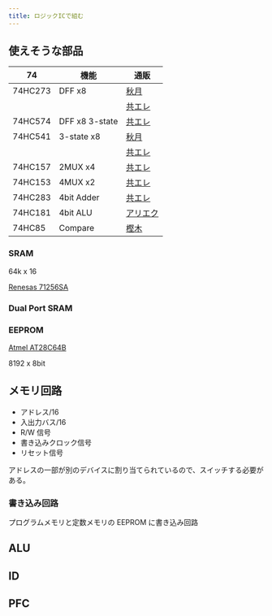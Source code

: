```yaml
---
title: ロジックICで組む
---
```


## 使えそうな部品

| 74      | 機能           | 通販                                                     |
| ------- | -------------- | -------------------------------------------------------- |
| 74HC273 | DFF x8         | [秋月](https://akizukidenshi.com/catalog/g/gI-15412/)    |
|         |                | [共エレ](https://eleshop.jp/shop/g/gT11541/)             |
| 74HC574 | DFF x8 3-state | [共エレ](https://eleshop.jp/shop/g/gT11573/)             |
| 74HC541 | 3-state x8     | [秋月](https://akizukidenshi.com/catalog/g/gI-03632/)    |
|         |                | [共エレ](https://eleshop.jp/shop/g/gT11569/)             |
| 74HC157 | 2MUX x4        | [共エレ](https://eleshop.jp/shop/g/gT11505/)             |
| 74HC153 | 4MUX x2        | [共エレ](https://eleshop.jp/shop/g/gT11502/)             |
| 74HC283 | 4bit Adder     | [共エレ](https://eleshop.jp/shop/g/gT11544/)             |
| 74HC181 | 4bit ALU       | [アリエク](https://ja.aliexpress.com/i/32857333905.html) |
| 74HC85  | Compare        | [樫木](https://www.kashinoki.shop/?pid=122479107)        |

### SRAM

64k x 16

[Renesas 71256SA](https://www.renesas.com/jp/ja/products/memory-logic/srams/asynchronous-srams/71256sa-50v-32k-x-8-asynchronous-static-ram)

### Dual Port SRAM

### EEPROM

[Atmel AT28C64B](https://www.microchip.com/en-us/product/AT28C64B)

8192 x 8bit

## メモリ回路

- アドレス/16
- 入出力バス/16
- R/W 信号
- 書き込みクロック信号
- リセット信号

アドレスの一部が別のデバイスに割り当てられているので、スイッチする必要がある。

### 書き込み回路

プログラムメモリと定数メモリの EEPROM に書き込み回路

## ALU

## ID

## PFC
